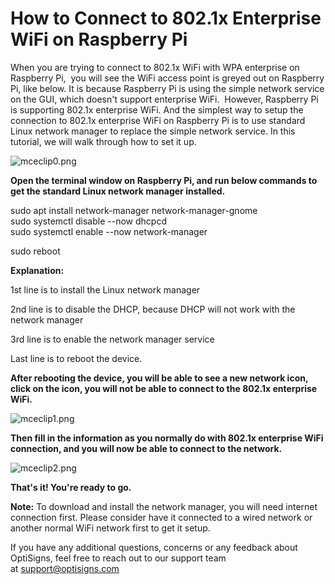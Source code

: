 # How to Connect to 802.1x Enterprise WiFi on Raspberry Pi

When you are trying to connect to 802.1x WiFi with WPA enterprise on Raspberry Pi,  you will see the WiFi access point is greyed out on Raspberry Pi, like below. It is because Raspberry Pi is using the simple network service on the GUI, which doesn't support enterprise WiFi.  However, Raspberry Pi is supporting 802.1x enterprise WiFi. And the simplest way to setup the connection to 802.1x enterprise WiFi on Raspberry Pi is to use standard Linux network manager to replace the simple network service. In this tutorial, we will walk through how to set it up.

![mceclip0.png](https://support.optisigns.com/hc/article_attachments/4411750345875)

**Open the terminal window on Raspberry Pi, and run below commands to get the standard Linux network manager installed.**

sudo apt install network-manager network-manager-gnome  
sudo systemctl disable --now dhcpcd  
sudo systemctl enable --now network-manager

sudo reboot

**Explanation:**

1st line is to install the Linux network manager

2nd line is to disable the DHCP, because DHCP will not work with the network manager

3rd line is to enable the network manager service

Last line is to reboot the device.

**After rebooting the device, you will be able to see a new network icon, click on the icon, you will not be able to connect to the 802.1x enterprise WiFi.**

![mceclip1.png](https://support.optisigns.com/hc/article_attachments/4411743714067)

**Then fill in the information as you normally do with 802.1x enterprise WiFi connection, and you will now be able to connect to the network.**

![mceclip2.png](https://support.optisigns.com/hc/article_attachments/4411743744787)

**That's it! You're ready to go.**

**Note:** To download and install the network manager, you will need internet connection first. Please consider have it connected to a wired network or another normal WiFi network first to get it setup.

If you have any additional questions, concerns or any feedback about OptiSigns, feel free to reach out to our support team at [support@optisigns.com](mailto:support@optisigns.com)